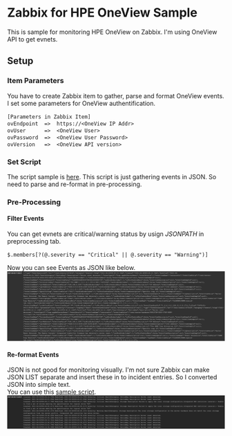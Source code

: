 # Zabbix for HPE OneView Sample
This is sample for monitoring HPE OneView on Zabbix. I'm using OneView API to get evnets.

## Setup

### Item Parameters
You have to  create Zabbix item to gather, parse and format OneView events.  
I set some parameters for OneView authentification.

```
[Parameters in Zabbix Item]
ovEndpoint  =>  https://<OneView IP Addr>
ovUser      =>  <OneView User>
ovPassword  =>  <OneView User Password>
ovVersion   =>  <OneView API version>
```

### Set Script
The script sample is [here](getEvents.js).
This script is just gathering events in JSON. So need to parse and re-format in pre-processing.

### Pre-Processing
#### Filter Events
You can get evnets are critical/warning status by usign *JSONPATH* in preprocessing tab.

```
$.members[?(@.severity == "Critical" || @.severity == "Warning")]
```

Now you can see Events as JSON like below.  
![json](docs/json.png)


#### Re-format Events
JSON is not good for monitoring visually. I'm not sure Zabbix can make JSON LIST separate and insert these in to incident entries.
So I converted JSON into simple text.  
You can use this [sample script](preprocessing_format.js).  
![text](docs/text.png)
